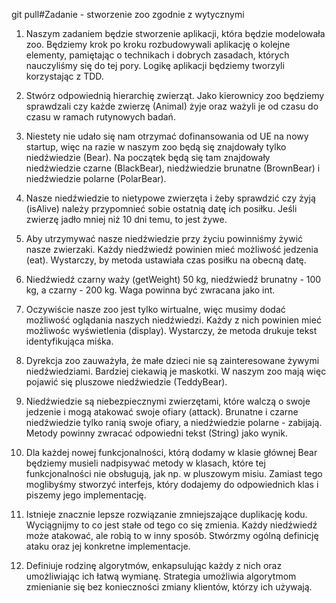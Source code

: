 git pull#Zadanie - stworzenie zoo zgodnie z wytycznymi

1. Naszym zadaniem będzie stworzenie aplikacji, która będzie
   modelowała zoo. Będziemy krok po kroku rozbudowywali
   aplikację o kolejne elementy, pamiętając o technikach i dobrych
   zasadach, których nauczyliśmy się do tej pory. Logikę aplikacji
   będziemy tworzyli korzystając z TDD.
   
2. Stwórz odpowiednią hierarchię zwierząt. Jako kierownicy zoo
   będziemy sprawdzali czy każde zwierzę (Animal) żyje oraz ważyli
   je od czasu do czasu w ramach rutynowych badań.
   
3. Niestety nie udało się nam otrzymać dofinansowania od UE na
   nowy startup, więc na razie w naszym zoo będą się znajdowały
   tylko niedźwiedzie (Bear). Na początek będą się tam znajdowały
   niedźwiedzie czarne (BlackBear), niedźwiedzie brunatne
   (BrownBear) i niedźwiedzie polarne (PolarBear).
   
4. Nasze niedźwiedzie to nietypowe zwierzęta i żeby sprawdzić czy
   żyją (isAlive) należy przypomnieć sobie ostatnią datę ich posiłku.
   Jeśli zwierzę jadło mniej niż 10 dni temu, to jest żywe.
   
5. Aby utrzymywać nasze niedźwiedzie przy życiu powinniśmy
   żywić nasze zwierzaki. Każdy niedźwiedź powinien mieć
   możliwość jedzenia (eat). Wystarczy, by metoda ustawiała czas posiłku na obecną datę.
  
6. Niedźwiedź czarny waży (getWeight) 50 kg, niedźwiedź
   brunatny - 100 kg, a czarny - 200 kg.
   Waga powinna być zwracana jako int.
   
7. Oczywiście nasze zoo jest tylko wirtualne, więc musimy dodać
   możliwość oglądania naszych niedźwiedzi. Każdy z nich
   powinien mieć możliwośc wyświetlenia (display).
   Wystarczy, że metoda drukuje tekst identyfikująca miśka.
   
8. Dyrekcja zoo zauważyła, że małe dzieci nie są zainteresowane
   żywymi niedźwiedziami. Bardziej ciekawią je maskotki. W
   naszym zoo mają więc pojawić się pluszowe niedźwiedzie
   (TeddyBear).
   
9. Niedźwiedzie są niebezpiecznymi zwierzętami, które walczą o
   swoje jedzenie i mogą atakować swoje ofiary (attack). Brunatne i
   czarne niedźwiedzie tylko ranią swoje ofiary, a niedźwiedzie
   polarne - zabijają.
   Metody powinny zwracać odpowiedni tekst (String) jako wynik.
   
10. Dla każdej nowej funkcjonalności, którą dodamy w klasie
    głównej Bear będziemy musieli nadpisywać metody w klasach,
    które tej funkcjonalności nie obsługują, jak np. w pluszowym
    misiu. Zamiast tego moglibyśmy stworzyć interfejs, który
    dodajemy do odpowiednich klas i piszemy jego implementację.
    
11. Istnieje znacznie lepsze rozwiązanie zmniejszające duplikację
    kodu. Wyciągnijmy to co jest stałe od tego co się zmienia. Każdy
    niedźwiedź może atakować, ale robią to w inny sposób.
    Stwórzmy ogólną definicję ataku oraz jej konkretne
    implementacje.
    
12. Definiuje rodzinę algorytmów, enkapsulując każdy z nich oraz
    umożliwiając ich łatwą wymianę. Strategia umożliwia
    algorytmom zmienianie się bez konieczności zmiany klientów,
    którzy ich używają. 